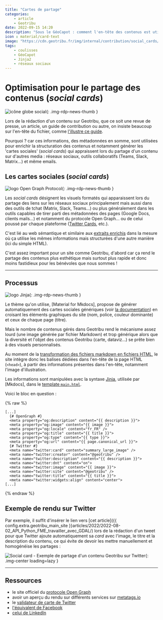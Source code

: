 ```yaml
---
title: "Cartes de partage"
categories:
    - article
    - Geotribu
date: 2022-09-15 14:20
description: "Sous le GéoCapot : comment l'en-tête des contenus est utilisé pour générer des 'cartes sociales', ces visuels accompagnés d'un résumé qui s'affichent sur les réseaux sociaux."
icon : material/card-text
image: "https://cdn.geotribu.fr/img/internal/contribution/social_cards/social_card_exemple_twitter_article.png"
tags:
    - coulisses
    - GéoCapot
    - Jinja2
    - réseaux sociaux
---
```


# Optimisation pour le partage des contenus (_social cards_)

![icône globe social](https://cdn.geotribu.fr/img/internal/icons-rdp-news/social.png "icône globe social"){: .img-rdp-news-thumb }

Lors de la rédaction d'un contenu sur Geotribu, que ce soit une revue de presse, un article, un guide de contribution ou autre, on insiste beaucoup sur l'en-tête du fichier, comme [l'illustre ce guide](/guides/metadata_yaml_frontmatter/).

Pourquoi ? car ces informations, des métadonnées en somme, sont utilisées pour enrichir la structuration des contenus et notamment générer les 'cartes sociales' (_social cards_) qui appraissent lors du partage d'un contenu sur d'autres media : réseaux sociaux, outils collaboratifs (Teams, Slack, Matrix...) et même emails.

## Les cartes sociales (_social cards_)

![logo Open Graph Protocol](https://cdn.geotribu.fr/img/logos-icones/divers/open_graph_protocol.png "logo Open Graph Protocol"){: .img-rdp-news-thumb }

Les _social cards_ désignent les visuels formatés qui apparaissent lors du partage des liens sur les réseaux sociaux principalement mais aussi dans des outils de tchat (Matrix, Slack, Teams...) ou plus généralement dans les outils capables de tirer parti des métadonnées des pages (Google Docs, clients mails...) et notamment du protocole Open Graph... ou de celui poussé par chaque plateforme ([Twitter Cards](https://developer.twitter.com/en/docs/twitter-for-websites/cards/overview/abouts-cards), etc.).

C'est lié au web sémantique et similaire aux [extraits enrichis](/internal/seo_extraits_enrichis/) dans la mesure où ça utilise les mêmes informations mais structurées d'une autre manière (ici du simple HTML).

C'est assez important pour un site comme Geotribu, d'abord car ça rend le partage des contenus plus esthétique mais surtout plus rapide et donc moins fastidieux pour les bénévoles que nous sommes !

----

## Processus

![logo Jinja](https://cdn.geotribu.fr/img/logos-icones/logiciels_librairies/jinja.png "logo Jinja"){: .img-rdp-news-thumb }

Le thème qu'on utilise, [Material for Mkdocs], propose de générer automatiquement des cartes sociales génériques (voir [la documentation](https://squidfunk.github.io/mkdocs-material/setup/setting-up-social-cards/)) en croisant les éléments graphiques du site (nom, police, couleur dominante) et ceux de chaque page (titre).

Mais le nombre de contenus gérés dans Geotribu rend le mécanisme assez lourd (une image générée par fichier Markdown) et trop générique alors que la diversité et l'objet des contenus Geotribu (carte, dataviz...) se prête bien à des visuels personnalisés.

Au moment de la [transformation des fichiers markdown en fichiers HTML](/internal/markdown_engine/), le site intègre donc les balises dédiées dans l'en-tête de la page HTML (`<head>`), à partir des informations présentes dans l'en-tête, notamment l'image d'illustration.

Les informations sont manipulées avec la syntaxe [Jinja](https://fr.wikipedia.org/wiki/Jinja_(moteur_de_template)), utilisée par [Mkdocs], dans le [template `main.html`](https://github.com/geotribu/website/blob/master/content/theme/main.html).

Voici le bloc en question :

{% raw %}

```jinja
[...]
  {# OpenGraph #}
  <meta property="og:description" content="{{ description }}">
  <meta property="og:image" content="{{ image }}">
  <meta property="og:locale" content="fr_FR" />
  <meta property="og:title" content="{{ title }}">
  <meta property="og:type" content="{{ type }}">
  <meta property="og:url" content="{{ page.canonical_url }}">
  {# Twitter #}
  <meta name="twitter:card" content="summary_large_image" />
  <meta name="twitter:creator" content="@geotribu" />
  <meta name="twitter:description" content="{{ description }}">
  <meta name="twitter:dnt" content="on">
  <meta name="twitter:image" content="{{ image }}">
  <meta name="twitter:site" content="@geotribu" />
  <meta name="twitter:title" content="{{ title }}">
  <meta name="twitter:widgets:align" content="center">
[...]
```

{% endraw %}

## Exemple de rendu sur Twitter

Par exemple, il suffit d'insérer le lien vers [cet article]({{ config.extra.geotribu_main_site }}articles/2022/2022-08-02_API_Python_FME_travailler_avec_GDAL/) lors de la rédaction d'un tweet pour que Twitter ajoute automatiquement sa _card_ avec l'image, le titre et la description du contenu, ce qui évite de devoir les mettre manuellement et homogénéise les partages :

![Social card - Exemple de partage d'un contenu Geotribu sur Twitter](https://cdn.geotribu.fr/img/internal/contribution/social_cards/social_card_exemple_twitter_article.png "Social card - Exemple de partage d'un contenu Geotribu sur Twitter"){: .img-center loading=lazy }

----

## Ressources

- le site officiel du [protocole Open Graph](https://ogp.me/)
- avoir un aperçu du rendu sur différents services sur [metatags.io](https://metatags.io/)
- le [validateur de carte de Twitter](https://cards-dev.twitter.com/validator/)
- [l'équivalent de Facebook](https://developers.facebook.com/tools/debug/)
- [celui de LinkedIn](https://www.linkedin.com/post-inspector/)
